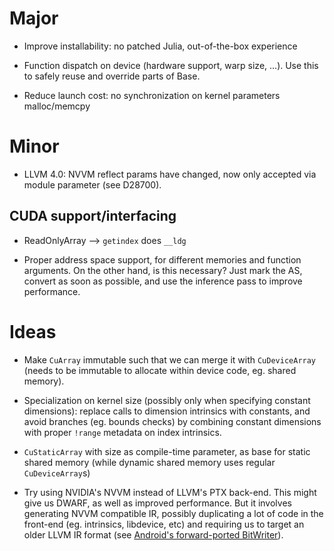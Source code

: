# Major

* Improve installability: no patched Julia, out-of-the-box experience

* Function dispatch on device (hardware support, warp size, ...). Use this to safely reuse
  and override parts of Base.

* Reduce launch cost: no synchronization on kernel parameters malloc/memcpy


# Minor

* LLVM 4.0: NVVM reflect params have changed, now only accepted via module parameter (see D28700).


## CUDA support/interfacing

* ReadOnlyArray --> `getindex` does `__ldg`

* Proper address space support, for different memories and function arguments. On the other
  hand, is this necessary? Just mark the AS, convert as soon as possible, and use the
  inference pass to improve performance.



# Ideas

* Make `CuArray` immutable such that we can merge it with `CuDeviceArray` (needs to be
  immutable to allocate within device code, eg. shared memory).

* Specialization on kernel size (possibly only when specifying constant dimensions): replace
  calls to dimension intrinsics with constants, and avoid branches (eg. bounds checks) by
  combining constant dimensions with proper `!range` metadata on index intrinsics.

* `CuStaticArray` with size as compile-time parameter, as base for static shared memory
  (while dynamic shared memory uses regular `CuDeviceArray`s)

* Try using NVIDIA's NVVM instead of LLVM's PTX back-end. This might give us DWARF, as well
  as improved performance. But it involves generating NVVM compatible IR, possibly
  duplicating a lot of code in the front-end (eg. intrinsics, libdevice, etc) and requiring
  us to target an older LLVM IR format (see [Android's forward-ported
  BitWriter](https://android.googlesource.com/platform/frameworks/compile/slang/+/master)).
